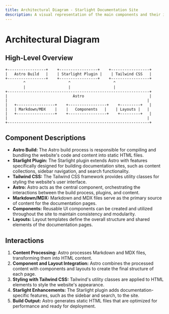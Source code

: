 ```yaml
---
title: Architectural Diagram - Starlight Documentation Site
description: A visual representation of the main components and their interactions within the Starlight documentation site project.
---
```


# Architectural Diagram 

## High-Level Overview

```
+-----------------+    +-----------------+    +-----------------+
|   Astro Build   |    | Starlight Plugin |    | Tailwind CSS   |
+-----------------+    +-----------------+    +-----------------+
        ^                   ^                   ^
        |                   |                   |
+---------------------------------------------------------------+
|                             Astro                             |
|                                                              |
|   +-----------------+    +-----------------+    +---------+   |
|   | Markdown/MDX    |    |   Components   |    | Layouts |   |
|   +-----------------+    +-----------------+    +---------+   | 
|                                                              |
+---------------------------------------------------------------+
```

## Component Descriptions

*   **Astro Build:** The Astro build process is responsible for compiling and bundling the website's code and content into static HTML files.
*   **Starlight Plugin:** The Starlight plugin extends Astro with features specifically designed for building documentation sites, such as content collections, sidebar navigation, and search functionality.
*   **Tailwind CSS:** The Tailwind CSS framework provides utility classes for styling the website's user interface.
*   **Astro:** Astro acts as the central component, orchestrating the interactions between the build process, plugins, and content. 
*   **Markdown/MDX:** Markdown and MDX files serve as the primary source of content for the documentation pages. 
*   **Components:** Reusable UI components can be created and utilized throughout the site to maintain consistency and modularity.
*   **Layouts:** Layout templates define the overall structure and shared elements of the documentation pages. 

## Interactions 

1.  **Content Processing:** Astro processes Markdown and MDX files, transforming them into HTML content.
2.  **Component and Layout Integration:** Astro combines the processed content with components and layouts to create the final structure of each page.
3.  **Styling with Tailwind CSS:** Tailwind's utility classes are applied to HTML elements to style the website's appearance. 
4.  **Starlight Enhancements:** The Starlight plugin adds documentation-specific features, such as the sidebar and search, to the site.
5.  **Build Output:** Astro generates static HTML files that are optimized for performance and ready for deployment. 



